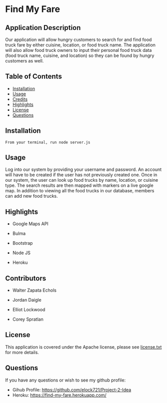 # Find My Fare

## Application Description
Our application will allow hungry customers to search for and find food truck fare by either cuisine, location, or food truck name. The application will also allow food truck owners to input their personal food truck data (food truck name, cuisine, and location) so they can be found by hungry customers as well. 
## Table of Contents
*   [Installation](#installation)
*   [Usage](#usage)
*   [Credits](#Credits)
*   [Highlights](#Highlights)
*   [License](#license)
*   [Questions](#questions)
## Installation
```
From your terminal, run node server.js
```
## Usage
Log into our system by providing your username and password. An account will have to be created if the user has not previously created one. Once in our system, the user can look up food trucks by name, location, or cuisine type. The search results are then mapped with markers on a live google map. In addition to viewing all the food trucks in our database, members can add new food trucks.
## Highlights

* Google Maps API

* Bulma

* Bootstrap

* Node JS

* Heroku

## Contributors
* Walter Zapata Echols

* Jordan Daigle

* Elliot Lockwood

* Corey Spratlan

## License
This application is covered under the Apache license, please see [license.txt](license.txt) for more details.
## Questions
If you have any questions or wish to see my github profile:
* Gihub Profile: https://github.com/elock721/Project-2-Idea
* Heroku: https://find-my-fare.herokuapp.com/